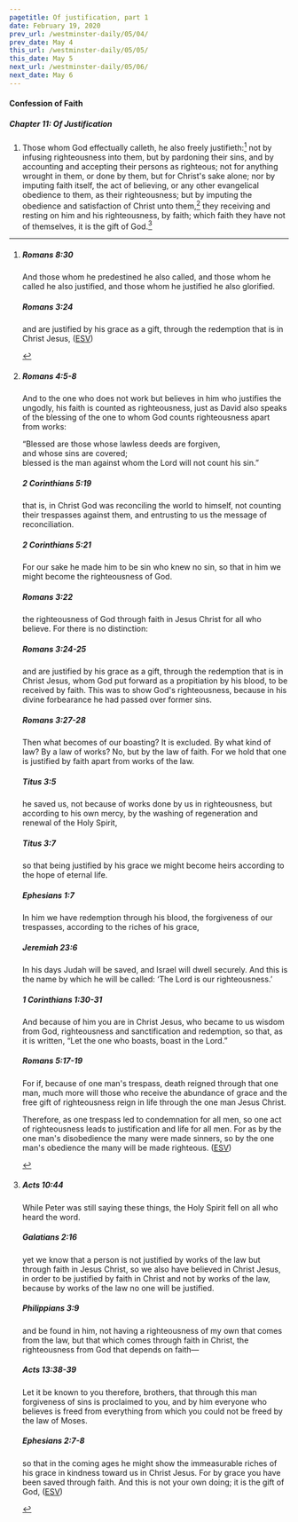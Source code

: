 ```yaml
---
pagetitle: Of justification, part 1
date: February 19, 2020
prev_url: /westminster-daily/05/04/
prev_date: May 4
this_url: /westminster-daily/05/05/
this_date: May 5
next_url: /westminster-daily/05/06/
next_date: May 6
---
```


#### Confession of Faith

##### Chapter 11: Of Justification

1. Those whom God effectually calleth, he also freely justifieth:[^fnref:wcf1] not by infusing righteousness into them, but by pardoning their sins, and by accounting and accepting their persons as righteous; not for anything wrought in them, or done by them, but for Christ's sake alone; nor by imputing faith itself, the act of believing, or any other evangelical obedience to them, as their righteousness; but by imputing the obedience and satisfaction of Christ unto them,[^fnref:wcf2] they receiving and resting on him and his righteousness, by faith; which faith they have not of themselves, it is the gift of God.[^fnref:wcf3]

[^fnref:wcf1]: <div class="esv"><h5>Romans 8:30</h5> <div class="esv-text"><p id="p45008030.01-1">And those whom he predestined he also called, and those whom he called he also justified, and those whom he justified he also glorified.</p> </div><h5>Romans 3:24</h5> <div class="esv-text"><p id="p45003024.01-2">and are justified by his grace as a gift, through the redemption that is in Christ Jesus,  (<a href="http://www.esv.org" class="copyright">ESV</a>)</p> </div> </div>

[^fnref:wcf2]: <div class="esv"><h5>Romans 4:5-8</h5> <div class="esv-text"><p id="p45004005.01-1">And to the one who does not work but believes in him who justifies the ungodly, his faith is counted as righteousness, just as David also speaks of the blessing of the one to whom God counts righteousness apart from works:</p>  <div class="block-indent"> <p class="line-group" id="p45004007.01-1">&#8220;Blessed are those whose lawless deeds are forgiven,<br /> <span class="indent"></span>and whose sins are covered;<br />  blessed is the man against whom the Lord will not count his sin.&#8221;</p> </div> </div><h5>2 Corinthians 5:19</h5> <div class="esv-text"><p id="p47005019.01-2">that is, in Christ God was reconciling the world to himself, not counting their trespasses against them, and entrusting to us the message of reconciliation.</p> </div><h5>2 Corinthians 5:21</h5> <div class="esv-text"><p id="p47005021.01-3">For our sake he made him to be sin who knew no sin, so that in him we might become the righteousness of God.</p> </div><h5>Romans 3:22</h5> <div class="esv-text"><p id="p45003022.01-4">the righteousness of God through faith in Jesus Christ for all who believe. For there is no distinction:</p> </div><h5>Romans 3:24-25</h5> <div class="esv-text"><p id="p45003024.01-5">and are justified by his grace as a gift, through the redemption that is in Christ Jesus, whom God put forward as a propitiation by his blood, to be received by faith. This was to show God's righteousness, because in his divine forbearance he had passed over former sins.</p> </div><h5>Romans 3:27-28</h5> <div class="esv-text"><p id="p45003027.01-6">Then what becomes of our boasting? It is excluded. By what kind of law? By a law of works? No, but by the law of faith. For we hold that one is justified by faith apart from works of the law.</p> </div><h5>Titus 3:5</h5> <div class="esv-text"><p id="p56003005.01-7">he saved us, not because of works done by us in righteousness, but according to his own mercy, by the washing of regeneration and renewal of the Holy Spirit,</p> </div><h5>Titus 3:7</h5> <div class="esv-text"><p id="p56003007.01-8">so that being justified by his grace we might become heirs according to the hope of eternal life.</p> </div><h5>Ephesians 1:7</h5> <div class="esv-text"><p id="p49001007.01-9">In him we have redemption through his blood, the forgiveness of our trespasses, according to the riches of his grace,</p> </div><h5>Jeremiah 23:6</h5> <div class="esv-text"><p id="p24023006.01-10">In his days Judah will be saved, and Israel will dwell securely. And this is the name by which he will be called: &#8216;The <span class="small-caps">Lord</span> is our righteousness.&#8217;</p> </div><h5>1 Corinthians 1:30-31</h5> <div class="esv-text"><p id="p46001030.01-11">And because of him you are in Christ Jesus, who became to us wisdom from God, righteousness and sanctification and redemption, so that, as it is written, &#8220;Let the one who boasts, boast in the Lord.&#8221;</p> </div><h5>Romans 5:17-19</h5> <div class="esv-text"><p id="p45005017.01-12">For if, because of one man's trespass, death reigned through that one man, much more will those who receive the abundance of grace and the free gift of righteousness reign in life through the one man Jesus Christ.</p>  <p id="p45005018.01-12">Therefore, as one trespass led to condemnation for all men, so one act of righteousness leads to justification and life for all men. For as by the one man's disobedience the many were made sinners, so by the one man's obedience the many will be made righteous.  (<a href="http://www.esv.org" class="copyright">ESV</a>)</p> </div> </div>

[^fnref:wcf3]: <div class="esv"><h5>Acts 10:44</h5> <div class="esv-text"> <p id="p44010044.08-1">While Peter was still saying these things, the Holy Spirit fell on all who heard the word.</p> </div><h5>Galatians 2:16</h5> <div class="esv-text"><p id="p48002016.01-2">yet we know that a person is not justified by works of the law but through faith in Jesus Christ, so we also have believed in Christ Jesus, in order to be justified by faith in Christ and not by works of the law, because by works of the law no one will be justified.</p> </div><h5>Philippians 3:9</h5> <div class="esv-text"><p id="p50003009.01-3">and be found in him, not having a righteousness of my own that comes from the law, but that which comes through faith in Christ, the righteousness from God that depends on faith&#8212;</p> </div><h5>Acts 13:38-39</h5> <div class="esv-text"><p id="p44013038.01-4">Let it be known to you therefore, brothers, that through this man forgiveness of sins is proclaimed to you, and by him everyone who believes is freed from everything from which you could not be freed by the law of Moses.</p> </div><h5>Ephesians 2:7-8</h5> <div class="esv-text"><p id="p49002007.01-5">so that in the coming ages he might show the immeasurable riches of his grace in kindness toward us in Christ Jesus. For by grace you have been saved through faith. And this is not your own doing; it is the gift of God,  (<a href="http://www.esv.org" class="copyright">ESV</a>)</p> </div> </div>

